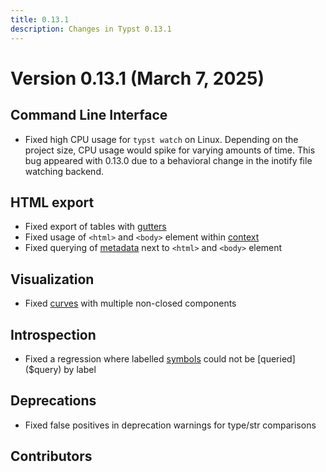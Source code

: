 ```yaml
---
title: 0.13.1
description: Changes in Typst 0.13.1
---
```


# Version 0.13.1 (March 7, 2025)

## Command Line Interface
- Fixed high CPU usage for `typst watch` on Linux. Depending on the project
  size, CPU usage would spike for varying amounts of time. This bug appeared
  with 0.13.0 due to a behavioral change in the inotify file watching backend.

## HTML export
- Fixed export of tables with [gutters]($table.gutter)
- Fixed usage of `<html>` and `<body>` element within [context]($context)
- Fixed querying of [metadata]($metadata) next to `<html>` and `<body>` element

## Visualization
- Fixed [curves]($curve) with multiple non-closed components

## Introspection
- Fixed a regression where labelled [symbols]($symbol) could not be
  [queried]($query) by label

## Deprecations
- Fixed false positives in deprecation warnings for type/str comparisons

## Contributors
<contributors from="v0.13.0" to="v0.13.1" />

